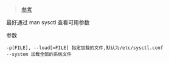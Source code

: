 > [参考](https://www.cnblogs.com/olinux/p/5577767.html)

最好通过  man  sysctl 查看可用参数

参数

    -p[FILE], --load[=FILE] 指定加载的文件,默认为/etc/sysctl.conf
    --system 加载全部的系统文件


